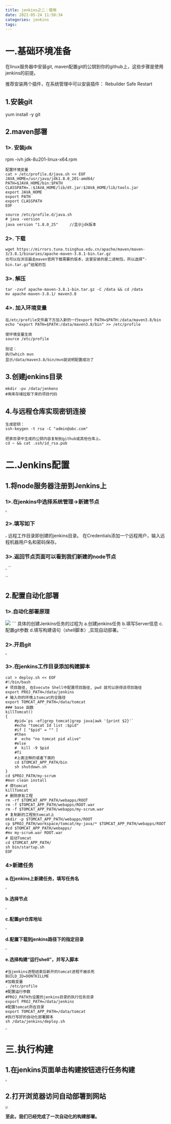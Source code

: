 ```yaml
---
title: jenkins之二：使用
date: 2021-05-24 11:50:34
categories: jenkins
tags:
---
```


# 一.基础环境准备
在linux服务器中安装git, maven配置git的公钥到你的github上，这些步骤是使用jenkins的前提。

推荐安装两个插件，在系统管理中可以安装插件：
Rebuilder
Safe Restart

## 1.安装git
yum install -y git
 

## 2.maven部署

### 1>. 安装jdk
rpm -ivh jdk-8u201-linux-x64.rpm
```
配置环境变量
cat > /etc/profile.d/java.sh << EOF
JAVA_HOME=/usr/java/jdk1.8.0_201-amd64/
PATH=$JAVA_HOME/bin:$PATH
CLASSPATH=.:$JAVA_HOME/lib/dt.jar:$JAVA_HOME/lib/tools.jar
export JAVA_HOME
export PATH
export CLASSPATH
EOF

source /etc/profile.d/java.sh 
# java -version
java version "1.8.0_25"		//显示jdk版本
```

### 2>. 下载
```
wget https://mirrors.tuna.tsinghua.edu.cn/apache/maven/maven-3/3.8.1/binaries/apache-maven-3.8.1-bin.tar.gz
也可以在浏览器去maven官网下载需要的版本，这里安装的是二进制包，所以选择“-bin.tar.gz”结尾的包

```
### 3>. 解压
```
tar -zxvf apache-maven-3.8.1-bin.tar.gz -C /data && cd /data
mv apache-maven-3.8.1/ maven3.8
```

### 4>. 加入环境变量
```
在/etc/profile文件最下方加入新的一行export PATH=$PATH:/data/maven3.8/bin
echo "export PATH=$PATH:/data/maven3.8/bin" >> /etc/profile

使环境变量生效
source /etc/profile

验证：
执行which mvn
显示/data/maven3.8/bin/mvn就说明配置成功了
```

## 3.创建jenkins目录
```
mkdir -pv /data/jenkens
#用来存储拉取下来的项目代码
```

## 4.与远程仓库实现密钥连接
```
生成密钥：
ssh-keygen -t rsa -C "admin@abc.com"

把家目录中生成的公钥内容复制到github或其他仓库上。  
cd ~ && cat .ssh/id_rsa.pub 
```

# 二.Jenkins配置

## 1.将node服务器注册到Jenkins上
### 1>.在jenkins中选择系统管理->新建节点
<img src="https://rainmi.coding.net/p/CODING-Pages-1306006895/d/images/git/raw/master/%E6%96%B0%E5%BB%BA%E8%8A%82%E7%82%B9.png" style="zoom:30%;" /> 

### 2>.填写如下
<img src="https://rainmi.coding.net/p/CODING-Pages-1306006895/d/images/git/raw/master/%E9%85%8D%E7%BD%AE%E8%8A%82%E7%82%B9.png" style="zoom:30%;" /> 
远程工作目录即创建的jenkins目录。
在Credentials添加一个远程用户，输入远程机器用户名和密码保存。

### 3>.返回节点页面可以看到我们新建的node节点
<img src="https://rainmi.coding.net/p/CODING-Pages-1306006895/d/images/git/raw/master/node%E8%8A%82%E7%82%B9%E7%8A%B6%E6%80%81.png" style="zoom:30%;" /> 
``

``
## 2.配置自动化部署
### 1>.自动化部署原理
<img src="https://rainmi.coding.net/p/CODING-Pages-1306006895/d/images/git/raw/master/jenkins%E8%87%AA%E5%8A%A8%E5%8C%96%E6%B5%81%E7%A8%8B.png" style="zoom:100%;" /> 
```
具体的创建Jenkins任务的过程为
a.创建jenkins任务
b.填写Server信息
c.配置git参数
d.填写构建语句（shell脚本）,实现自动部署。
```

### 2>.开启git
<img src="https://rainmi.coding.net/p/CODING-Pages-1306006895/d/images/git/raw/master/%E9%85%8D%E7%BD%AEgit.png" style="zoom:30%;" /> 

### 3>.在jenkins工作目录添加构建脚本
```
cat > deploy.sh << EOF
#!/bin/bash
# 项目路径, 在Execute Shell中配置项目路径, pwd 就可以获得该项目路径
export PROJ_PATH=/data/jenkins
# 输入你的环境上tomcat的全路径
export TOMCAT_APP_PATH=/data/tomcat
### base 函数
killTomcat()
{
    #pid=`ps -ef|grep tomcat|grep java|awk '{print $2}'`
    #echo "tomcat Id list :$pid"
    #if [ "$pid" = "" ]
    #then
    #  echo "no tomcat pid alive"
    #else
    #  kill -9 $pid
    #fi
    #上面注释的或者下面的
    cd $TOMCAT_APP_PATH/bin
    sh shutdown.sh
}
cd $PROJ_PATH/my-scrum
#mvn clean install
# 停tomcat
killTomcat
# 删除原有工程
rm -rf $TOMCAT_APP_PATH/webapps/ROOT
rm -f $TOMCAT_APP_PATH/webapps/ROOT.war
rm -f $TOMCAT_APP_PATH/webapps/my-scrum.war
# 复制新的工程到tomcat上
mkdir -p $TOMCAT_APP_PATH/webapps/ROOT
cp $PROJ_PATH/workspace/tomcat/my-java/* $TOMCAT_APP_PATH/webapps/ROOT
#cd $TOMCAT_APP_PATH/webapps/
#mv my-scrum.war ROOT.war
# 启动Tomcat
cd $TOMCAT_APP_PATH/
sh bin/startup.sh
EOF
```
### 4>新建任务
#### a.在jenkins上新建任务，填写任务名
<img src="https://rainmi.coding.net/p/CODING-Pages-1306006895/d/images/git/raw/master/jenkins%E6%96%B0%E5%BB%BA%E4%BB%BB%E5%8A%A1.png" style="zoom:30%;" /> 

#### b.选择节点
<img src="https://rainmi.coding.net/p/CODING-Pages-1306006895/d/images/git/raw/master/jenkins%E4%BB%BB%E5%8A%A1-%E9%80%89%E6%8B%A9%E8%8A%82%E7%82%B9.png" style="zoom:30%;" /> 

#### c.配置git仓库地址
<img src="https://rainmi.coding.net/p/CODING-Pages-1306006895/d/images/git/raw/master/jenkins%E4%BB%BB%E5%8A%A1-%E9%85%8D%E7%BD%AEgit.png" style="zoom:30%;" /> 

#### d.配置下载到jenkins路径下的指定目录
<img src="https://rainmi.coding.net/p/CODING-Pages-1306006895/d/images/git/raw/master/jenkins%E4%BB%BB%E5%8A%A1-%E9%85%8D%E7%BD%AE%E9%A1%B9%E7%9B%AE%E7%9B%AE%E5%BD%95.png" style="zoom:30%;" /> 

#### e.选择构建“运行shell”，并写入脚本
```
#当jenkins进程结束后新开的tomcat进程不被杀死
BUILD_ID=DONTKILLME
#加载变量
. /etc/profile
#配置运行参数
#PROJ_PATH为设置的jenkins目录的执行任务目录
export PROJ_PATH=/data/jenkins
#配置tomcat所在目录
export TOMCAT_APP_PATH=/data/tomcat
#执行写好的自动化部署脚本
sh /data/jenkins/deploy.sh
```
<img src="https://rainmi.coding.net/p/CODING-Pages-1306006895/d/images/git/raw/master/jenkins%E4%BB%BB%E5%8A%A1-%E6%9E%84%E5%BB%BA.png" style="zoom:30%;" /> 

# 三.执行构建
## 1.在jenkins页面单击构建按钮进行任务构建
<img src="https://rainmi.coding.net/p/CODING-Pages-1306006895/d/images/git/raw/master/jenkins%E4%BB%BB%E5%8A%A1-%E9%80%89%E6%8B%A9%E8%8A%82%E7%82%B9.png" style="zoom:30%;" /> 

## 2.打开浏览器访问自动部署到网站
<img src="https://rainmi.coding.net/p/CODING-Pages-1306006895/d/images/git/raw/master/jenkins%E6%9E%84%E5%BB%BA-%E6%B5%8B%E8%AF%95.png" style="zoom:50%;" />

**至此，我们已经完成了一次自动化的构建部署。** 
